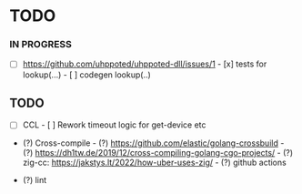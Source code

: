 # TODO

### IN PROGRESS

- [ ] https://github.com/uhppoted/uhppoted-dll/issues/1
      - [x] tests for lookup(...)
      - [ ] codegen lookup(..)

## TODO

- [ ] CCL
      - [ ] Rework timeout logic for get-device etc

- (?) Cross-compile
      - (?) https://github.com/elastic/golang-crossbuild
      - (?) https://dh1tw.de/2019/12/cross-compiling-golang-cgo-projects/
      - (?) zig-cc: https://jakstys.lt/2022/how-uber-uses-zig/
      - (?) github actions

- (?) lint

